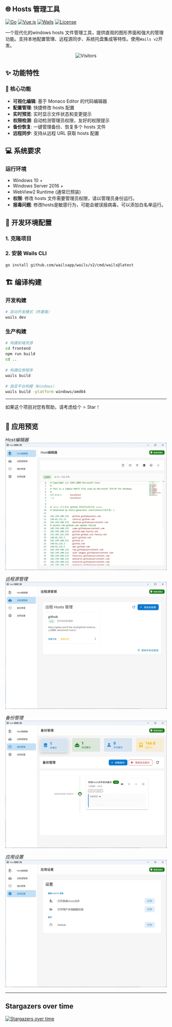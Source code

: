 ## 🌐 Hosts 管理工具

[![Go](https://img.shields.io/badge/Go-1.22+-00ADD8?style=flat&logo=go&logoColor=white)](https://golang.org/)
[![Vue.js](https://img.shields.io/badge/Vue.js-3.x-4FC08D?style=flat&logo=vue.js&logoColor=white)](https://vuejs.org/)
[![Wails](https://img.shields.io/badge/Wails-2.x-FF6B6B?style=flat&logo=wails&logoColor=white)](https://wails.io/)
[![License](https://img.shields.io/badge/License-MIT-blue.svg)](LICENSE)

一个现代化的windows hosts 文件管理工具，提供直观的图形界面和强大的管理功能。支持本地配置管理、远程源同步、系统托盘集成等特性。使用`Wails v2`开发。

<p align="center">
  <img src="https://count.getloli.com/get/@sky22333.hostswitcher?theme=rule34" alt="Visitors">
</p>

## ✨ 功能特性

### 🎯 核心功能
- **可视化编辑**: 基于 Monaco Editor 的代码编辑器
- **配置管理**: 快捷修改 hosts 配置
- **实时预览**: 实时显示文件状态和变更提示
- **权限检测**: 自动检测管理员权限，友好的权限提示
- **备份恢复**: 一键管理备份、恢复多个 hosts 文件
- **远程同步**: 支持从远程 URL 获取 hosts 配置

## 💻 系统要求

### 运行环境
- Windows 10 +
- Windows Server 2016 +
- WebView2 Runtime (通常已预装)
- **权限**: 修改 hosts 文件需要管理员权限，请以管理员身份运行。
- **报毒问题**: 修改hosts是敏感行为，可能会被误报病毒，可以添加白名单运行。

## 🔧 开发环境配置

### 1. 克隆项目

### 2. 安装 Wails CLI
```bash
go install github.com/wailsapp/wails/v2/cmd/wails@latest
```

## 🏗️ 编译构建

### 开发构建
```bash
# 启动开发模式（热重载）
wails dev
```

### 生产构建
```bash
# 构建前端资源
cd frontend
npm run build
cd ..

# 构建应用程序
wails build

# 指定平台构建（Windows）
wails build -platform windows/amd64
```

---

如果这个项目对您有帮助，请考虑给个 ⭐ Star！

## 📸 应用预览
*Host编辑器*
![主界面](/.github/demo/1.png)

*远程源管理*
![远程源管理](/.github/demo/2.png)

*备份管理*
![备份管理](/.github/demo/3.png)

*应用设置*
![设置页面](/.github/demo/4.png)


---

## Stargazers over time
[![Stargazers over time](https://starchart.cc/sky22333/hostswitcher.svg?variant=adaptive)](https://starchart.cc/sky22333/hostswitcher)

